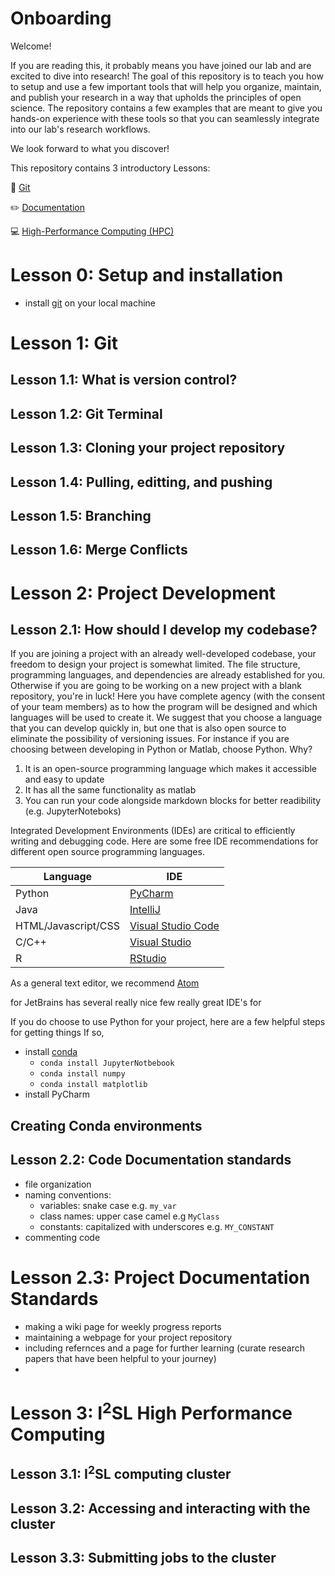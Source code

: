 # Onboarding

Welcome! 

If you are reading this, it probably means you have joined our lab and are excited to dive into research!
The goal of this repository is to teach you how to setup and use a few important tools that will help you organize, maintain, and publish your research in a way that upholds the principles of open science. The repository contains a few examples that are meant to give you hands-on experience with these tools so that you can seamlessly integrate into our lab's research workflows. 

We look forward to what you discover!


This repository contains 3 introductory Lessons:

🚀 [Git]()

✏️ [Documentation]()

💻 [High-Performance Computing (HPC)]()


# Lesson 0: Setup and installation
- install [git](https://git-scm.com/downloads) on your local machine


# Lesson 1: Git
## Lesson 1.1: What is version control?
## Lesson 1.2: Git Terminal
## Lesson 1.3: Cloning your project repository
## Lesson 1.4: Pulling, editting, and pushing
## Lesson 1.5: Branching
## Lesson 1.6: Merge Conflicts

# Lesson 2: Project Development

## Lesson 2.1: How should I develop my codebase?
 If you are joining a project with an already well-developed codebase, your freedom to design your project is somewhat limited. The file structure, programming languages, and dependencies are already established for you. Otherwise if you are going to be working on a new project with a blank repository, you're in luck! Here you have complete agency (with the consent of your team members) as to how the program will be designed and which languages will be used to create it. We suggest that you choose a language that you can develop quickly in, but one that is also open source to eliminate the possibility of versioning issues. For instance if you are choosing between developing in Python or Matlab, choose Python. Why? 
 1) It is an open-source programming language which makes it accessible and easy to update
 2) It has all the same functionality as matlab
 3) You can run your code alongside markdown blocks for better readibility (e.g. JupyterNoteboks)


Integrated Development Environments (IDEs) are critical to efficiently writing and debugging code. Here are some free IDE recommendations for different open source programming languages.


| Language  | IDE |
| ------------- | ------------- |
| Python  | [PyCharm](https://www.jetbrains.com/pycharm/) |
| Java  | [IntelliJ](https://www.jetbrains.com/idea/) | 
| HTML/Javascript/CSS  | [Visual Studio Code](https://code.visualstudio.com/)  | 
| C/C++  | [Visual Studio](https://visualstudio.microsoft.com/vs/)  |
| R | [RStudio](https://www.rstudio.com/products/rstudio/) |

As a general text editor, we recommend [Atom](https://atom.io/)




for JetBrains has several really nice few really great IDE's for 

If you do choose to use Python for your project, here are a few helpful steps for getting things If so,


- install [conda](https://conda.io/projects/conda/en/latest/user-guide/install/index.html)
  - `conda install JupyterNotbebook`
  - `conda install numpy`
  - `conda install matplotlib`
- install PyCharm
 ## Creating Conda environments

## Lesson 2.2: Code Documentation standards
  - file organization
  - naming conventions:
    - variables: snake case e.g. `my_var`
    - class names: upper case camel e.g `MyClass`
    - constants: capitalized with underscores e.g. `MY_CONSTANT`
  - commenting code
  
# Lesson 2.3: Project Documentation Standards
  - making a wiki page for weekly progress reports
  - maintaining a webpage for your project repository
  - including refernces and a page for further learning (curate research papers that have been helpful to your journey)
  - 
 
# Lesson 3: I<sup>2</sup>SL High Performance Computing 
## Lesson 3.1: I<sup>2</sup>SL computing cluster
## Lesson 3.2: Accessing and interacting with the cluster
## Lesson 3.3: Submitting jobs to the cluster

